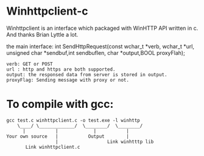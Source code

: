 # Winhttpclient-c
Winhttpclient is an interface which packaged with WinHTTP API written in c. And thanks  Brian Lyttle a lot.

the main interface:
    int SendHttpRequest(const wchar_t *verb, wchar_t *url, unsigned char *sendbuf,int sendbuflen, char *output,BOOL proxyFlah);
    
    verb: GET or POST
    url : http and https are both supported.
    output: the responsed data from server is stored in output.
    proxyFlag: Sending message with proxy or not.

# To compile with gcc:
    
    
    gcc test.c winhttpclient.c -o test.exe -l winhttp
        \____/ \_____________/  \________/  \________/
          |           |             |           |
    Your own source   |           Output        |
                      |                  Link winhtttp lib
           Link winhttpclient.c
